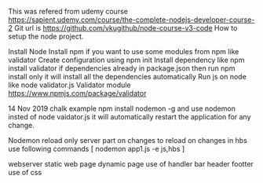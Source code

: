 This was refered from udemy course https://sapient.udemy.com/course/the-complete-nodejs-developer-course-2 Git url is https://github.com/vkugithub/node-course-v3-code How to setup the node project.

Install Node
Install npm if you want to use some modules from npm like validator
Create configuration using npm init
Install dependency like npm install validator if dependencies already in package.json then run npm install only it will install all the dependencies automatically
Run js on node like node validator.js
Validator module https://www.npmjs.com/package/validator

14 Nov 2019 chalk example npm install nodemon -g and use nodemon insted of node vaidator.js it will automatically restart the application for any change.

Nodemon reload only server part on changes to reload on changes in hbs use following commands [ nodemon app1.js -e js,hbs ]


webserver
static web page
dynamic page
use of handler bar
header
footter
use of css
